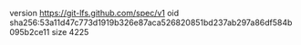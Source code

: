 version https://git-lfs.github.com/spec/v1
oid sha256:53a11d47c773d1919b326e87aca526820851bd237ab297a86df584b095b2ce11
size 4225
